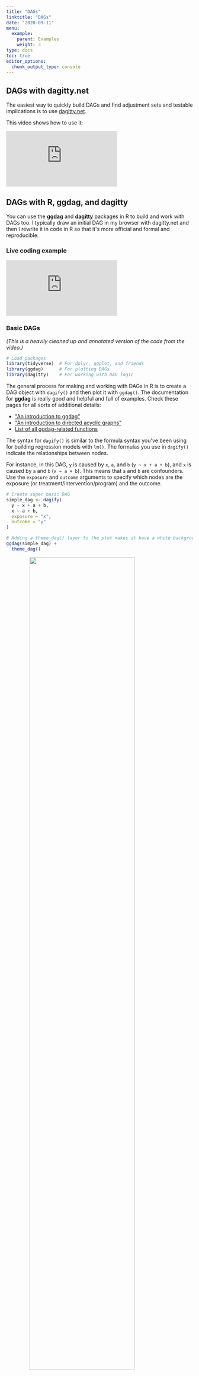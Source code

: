 ```yaml
---
title: "DAGs"
linktitle: "DAGs"
date: "2020-09-11"
menu:
  example:
    parent: Examples
    weight: 3
type: docs
toc: true
editor_options: 
  chunk_output_type: console
---
```


## DAGs with dagitty.net

The easiest way to quickly build DAGs and find adjustment sets and testable implications is to use [dagitty.net](http://dagitty.net/). 

This video shows how to use it:

<div class="embed-responsive embed-responsive-16by9">
<iframe class="embed-responsive-item" src="https://www.youtube.com/embed/3euqrnD9w7c" frameborder="0" allow="accelerometer; autoplay; encrypted-media; gyroscope; picture-in-picture" allowfullscreen></iframe>
</div>


## DAGs with R, ggdag, and dagitty

You can use the [**ggdag**](https://ggdag.malco.io/) and [**dagitty**](http://dagitty.net/primer/) packages in R to build and work with DAGs too. I typically draw an initial DAG in my browser with dagitty.net and then I rewrite it in code in R so that it's more official and formal and reproducible.

### Live coding example

<div class="embed-responsive embed-responsive-16by9">
<iframe class="embed-responsive-item" src="https://www.youtube.com/embed/uoAjyyToUTE" frameborder="0" allow="accelerometer; autoplay; encrypted-media; gyroscope; picture-in-picture" allowfullscreen></iframe>
</div>

### Basic DAGs

*(This is a heavily cleaned up and annotated version of the code from the video.)*




```r
# Load packages
library(tidyverse)  # For dplyr, ggplot, and friends
library(ggdag)      # For plotting DAGs
library(dagitty)    # For working with DAG logic
```

The general process for making and working with DAGs in R is to create a DAG object with `dagify()` and then plot it with `ggdag()`. The documentation for **ggdag** is really good and helpful and full of examples. Check these pages for all sorts of additional details:

- ["An introduction to ggdag"](https://ggdag.malco.io/articles/intro-to-ggdag.html)
- ["An introduction to directed acyclic graphs"](https://ggdag.malco.io/articles/intro-to-dags.html)
- [List of all ggdag-related functions](https://ggdag.malco.io/reference/index.html)

The syntax for `dagify()` is similar to the formula syntax you've been using for building regression models with `lm()`. The formulas you use in `dagify()` indicate the relationships between nodes.

For instance, in this DAG, `y` is caused by `x`, `a`, and `b` (`y ~ x + a + b`), and `x` is caused by `a` and `b` (`x ~ a + b`). This means that `a` and `b` are confounders. Use the `exposure` and `outcome` arguments to specify which nodes are the exposure (or treatment/intervention/program) and the outcome.


```r
# Create super basic DAG
simple_dag <- dagify(
  y ~ x + a + b,
  x ~ a + b,
  exposure = "x",
  outcome = "y"
)

# Adding a theme_dag() layer to the plot makes it have a white background with no axis labels
ggdag(simple_dag) +
  theme_dag()
```

<img src="/example/dags_files/figure-html/super-basic-dag-1.png" width="75%" style="display: block; margin: auto;" />

If you want to plot which nodes are the exposure and outcome, use `ggdag_status()` instead:


```r
ggdag_status(simple_dag) +
  theme_dag()
```

<img src="/example/dags_files/figure-html/simple-status-1.png" width="75%" style="display: block; margin: auto;" />

### Layouts and manual coordinates

Notice how the layout is different in both of those graphs. By default, `ggdag()` positions the nodes randomly every time using a network algorithm. You can change the algorithm by using the `layout` argument: `ggdag(simple_dag, layout = "nicely")`. You can see a full list of possible algorithms by running `?layout_tbl_graph_igraph` in the console.

Alternatively, you can specify your own coordinates so that the nodes are positioned in the same place every time. Do this with the `coords` argument in `dagify()`. 

The best way to figure out what these numbers should be is to draw the DAG on paper or on a whiteboard and add a grid to it and then figure out the coordinates. For instance, in this DAG there are three rows and three columns: `x` and `y` go in the middle row (row 2) while `a` and `b` go in the middle column (column 2). It can also be helpful to not include `theme_dag()` at first so you can see the numbers for the underlying grid. Once you have everything positioned correctly, add `theme_dag()` to clean it up.


```r
simple_dag_with_coords <- dagify(
  y ~ x + a + b,
  x ~ a + b,
  exposure = "x",
  outcome = "y",
  coords = list(x = c(x = 1, a = 2, b = 2, y = 3),
                y = c(x = 2, a = 1, b = 3, y = 2))
)

ggdag_status(simple_dag_with_coords) +
  theme_dag()
```

<img src="/example/dags_files/figure-html/dag-with-coords-1.png" width="75%" style="display: block; margin: auto;" />

### Node names and labels

The variable names you use do not have to be limited to just `x`, `y`, and other lowercase letters. You can any names you want, as long as there are no spaces.


```r
dag_with_var_names <- dagify(
  outcome ~ treatment + confounder1 + confounder2,
  treatment ~ confounder1 + confounder2,
  exposure = "treatment",
  outcome = "outcome"
)

ggdag_status(dag_with_var_names) +
  theme_dag()
```

<img src="/example/dags_files/figure-html/dag-with-names-1.png" width="75%" style="display: block; margin: auto;" />

However, unless you use very short names, it is likely that the text will not fit inside the nodes. To get around this, you can add labels to the nodes using the `labels` argument in `dagify()`. Plot the labels by setting `use_labels = "label"` in `ggdag()`. You can turn off the text in the nodes with `text = FALSE` in `ggdag()`.


```r
simple_dag_with_coords_and_labels <- dagify(
  y ~ x + a + b,
  x ~ a + b,
  exposure = "x",
  outcome = "y",
  labels = c(y = "Outcome", x = "Treatment",
             a = "Confounder 1", b = "Confounder 2"),
  coords = list(x = c(x = 1, a = 2, b = 2, y = 3),
                y = c(x = 2, a = 1, b = 3, y = 2))
)

ggdag_status(simple_dag_with_coords_and_labels,
             use_labels = "label", text = FALSE) +
  guides(fill = FALSE, color = FALSE) +  # Disable the legend
  theme_dag()
```

<img src="/example/dags_files/figure-html/dag-with-labels-1.png" width="75%" style="display: block; margin: auto;" />


### Paths and adjustment sets

R can also perform analysis on DAG objects. For example, we can find all the testable implications from the DAG using the `impliedConditionalIndependencies()` function from the **dagitty** package. For this simple DAG, there is only one: `a` should be independent of `b`. If we had a dataset with columns for each of these variables, we could check if this is true by running `cor(a, b)` to see if the two are related.


```r
impliedConditionalIndependencies(simple_dag)
## a _||_ b
```

We can also find all the paths between `x` and `y` using the `paths()` function from the **dagitty** package. We can see that there are three open paths between `x` and `y`:


```r
paths(simple_dag)
## $paths
## [1] "x -> y"      "x <- a -> y" "x <- b -> y"
## 
## $open
## [1] TRUE TRUE TRUE
```

The first open path is fine—we want a single *d*-connected relationship between treatment and outcome—but the other two indicate that there is confounding from `a` and `b`. We can see what each of these paths are with the `ggdag_paths()` function from the **ggdag** package:


```r
ggdag_paths(simple_dag_with_coords) +
  theme_dag()
```

<img src="/example/dags_files/figure-html/plot-dag-paths-1.png" width="75%" style="display: block; margin: auto;" />

Instead of listing out all the possible paths and identifying backdoors by hand, you can use the `adjustmentSets()` function in the **dagitty** package to programmatically find all the nodes that need to be adjusted. Here we see that both `a` and `b` need to be controlled for to isolate the `x -> y` relationship.


```r
adjustmentSets(simple_dag)
## { a, b }
```

You can also visualize the adjustment sets with `ggdag_adjustment_set()` in the **ggdag** package. Make sure you set `shadow = TRUE` to draw the arrows coming out of the adjusted nodes—by default, those are not included.


```r
ggdag_adjustment_set(simple_dag_with_coords, shadow = TRUE) +
  theme_dag()
```

<img src="/example/dags_files/figure-html/plot-adjustment-sets-1.png" width="75%" style="display: block; margin: auto;" />

R will find minimally sufficient adjustment sets, which includes the fewest number of adjustments needed to close all backdoors between `x` and `y`. In this example DAG there was only one set of variables (`a` and `b`), but in other situations there could be many possible sets, or none if the causal effect is not identifiable.

### Plot DAG from dagitty.net with `ggdag()`

If you use [dagitty.net](http://dagitty.net/) to draw a DAG, you'll notice that it generates some code for you in the model code section:

<img src="/img/example/dagitty-code.png" width="75%" style="display: block; margin: auto;" />

You can copy that `dag{ ... }` code and paste it into R to define a DAG object rather than use the `dagify()` function. To do this, use the `dagitty()` function from the **dagitty** library and include the whole generated model code in single quotes (`''`):


```r
model_from_dagitty <- dagitty('dag {
bb="0,0,1,1"
"A confounder" [pos="0.809,0.306"]
"Another confounder" [pos="0.810,0.529"]
"Some outcome" [outcome,pos="0.918,0.432"]
"Some treatment" [exposure,pos="0.681,0.426"]
"A confounder" -> "Some outcome"
"A confounder" -> "Some treatment"
"Another confounder" -> "Some outcome"
"Another confounder" -> "Some treatment"
"Some treatment" -> "Some outcome"
}
')

ggdag(model_from_dagitty) +
  theme_dag()
```

<img src="/example/dags_files/figure-html/code-from-dagitty-1.png" width="75%" style="display: block; margin: auto;" />

By default it's going to look ugly because (1) the node labels don't fit, and (2) slight differences in the coordinates make it so the nodes don't perfectly align with each other. To fix coordinate alignment, you can modify the numbers in the generated DAG code. Here I rounded the numbers so that they're all 0.3, 0.8, etc.

To fix the label issue, you can add the `use_labels` argument like normally. Only here, you can't specify `use_labels = "label"`. Instead, when you specify a DAG using dagitty's code like this, the column in the underlying dataset that contains the labels is named `name`, so you need to use `use_labels = "name"`.

Other `ggdag()` variations like `ggdag_status()` will still work fine.


```r
model_from_dagitty_rounded <- dagitty('dag {
bb="0,0,1,1"
"A confounder" [pos="0.8,0.3"]
"Another confounder" [pos="0.8,0.5"]
"Some outcome" [outcome,pos="0.9,0.4"]
"Some treatment" [exposure,pos="0.7,0.4"]
"A confounder" -> "Some outcome"
"A confounder" -> "Some treatment"
"Another confounder" -> "Some outcome"
"Another confounder" -> "Some treatment"
"Some treatment" -> "Some outcome"
}
')

ggdag_status(model_from_dagitty_rounded, text = FALSE, use_labels = "name") +
  guides(color = FALSE) +  # Turn off legend
  theme_dag()
```

<img src="/example/dags_files/figure-html/code-from-dagitty-better-1.png" width="75%" style="display: block; margin: auto;" />


## Mosquito net example

### Conditional independencies

You can test if your stated relationships are correct by looking at the conditional independencies that are implied by the DAG. In dagitty.net, these appear in the sidebar in the "Testable implications" section. To show how this works, we'll use a simulated dataset that I generated about a fictional mosquito net program. Download the data here if you want to follow along:

- [<i class="fas fa-table"></i> `mosquito_nets.csv`](/data/mosquito_nets.csv)

Researchers are interested in whether using mosquito nets decreases an individual's risk of contracting malaria. They have collected data from 1,752 households in an unnamed country and have variables related to environmental factors, individual health, and household characteristics. Additionally, this country has a special government program that provides free mosquito nets to households that meet specific requirements: to qualify for the program, there must be more than 4 members of the household, and the household's monthly income must be lower than \$700 a month. Households are not automatically enrolled in the program, and many do not use it. The data is not experimental—researchers have no control over who uses mosquito nets, and individual households make their own choices over whether to apply for free nets or buy their own nets, as well as whether they use the nets if they have them.


```r
mosquito_dag <- dagify(
  malaria_risk ~ net + income + health + temperature + resistance,
  net ~ income + health + temperature + eligible + household,
  eligible ~ income + household,
  health ~ income,
  exposure = "net",
  outcome = "malaria_risk",
  coords = list(x = c(malaria_risk = 7, net = 3, income = 4, health = 5,
                      temperature = 6, resistance = 8.5, eligible = 2, household = 1),
                y = c(malaria_risk = 2, net = 2, income = 3, health = 1,
                      temperature = 3, resistance = 2, eligible = 3, household = 2)),
  labels = c(malaria_risk = "Risk of malaria", net = "Mosquito net", income = "Income",
             health = "Health", temperature = "Nighttime temperatures",
             resistance = "Insecticide resistance",
             eligible = "Eligible for program", household = "Number in household")
)

ggdag_status(mosquito_dag, use_labels = "label", text = FALSE) +
  guides(fill = FALSE, color = FALSE) +  # Disable the legend
  theme_dag()
```

<img src="/example/dags_files/figure-html/build-mosquito-dag-1.png" width="75%" style="display: block; margin: auto;" />

The causal graph above  outlines the complete relationship between mosquito net use and risk of malaria. Each node in the DAG is a column in the dataset collected by the researchers, and includes the following:

- Malaria risk (`malaria_risk`): The likelihood that someone in the household will be infected with malaria. Measured on a scale of 0–100, with higher values indicating higher risk.
- Mosquito net (`net` and `net_num`): A binary variable indicating if the household used mosquito nets.
- Eligible for program (`eligible`): A binary variable indicating if the household is eligible for the free net program.
- Income (`income`): The household's monthly income, in US dollars.
- Nighttime temperatures (`temperature`): The average temperature at night, in Celsius.
- Health (`health`): Self-reported healthiness in the household. Measured on a scale of 0–100, with higher values indicating better health.
- Number in household (`household`): Number of people living in the household.
- Insecticide resistance (`resistance`): Some strains of mosquitoes are more resistant to insecticide and thus pose a higher risk of infecting people with malaria. This is measured on a scale of 0–100, with higher values indicating higher resistance.

According to the DAG, malaria risk is caused by income, temperatures, health, insecticide resistance, and mosquito net use. People who live in hotter regions, have lower incomes, have worse health, are surrounded by mosquitoes with high resistance to insecticide, and who do not use mosquito nets are at higher risk of contracting malaria than those who do not. Mosquito net use is caused by income, nighttime temperatures, health, the number of people living in the house, and eligibility for the free net program. People who live in areas that are cooler at night, have higher incomes, have better health, have more people in the home, and are eligible for free government nets are more likely to regularly use nets than those who do not. The DAG also shows that eligibility for the free net program is caused by income and household size, since households must meet specific thresholds to qualify.

First, let's download the dataset, put in a folder named `data`, and load it:

- [<i class="fas fa-table"></i> `mosquito_nets.csv`](/data/mosquito_nets.csv)


```r
# Load the data.
# It'd be a good idea to click on the "mosquito_nets.csv" object in the
# Environment panel in RStudio to see what the data looks like after you load it
mosquito_nets <- read_csv("data/mosquito_nets.csv")
```



We can use this data to check if the relationships defined by our DAG reflect reality. Recall that *d*-separation implies that nodes are statistically independent of each other and do not transfer associational information. If you draw the mosquito net DAG with dagitty.net, or if you run `impliedConditionalIndependencies()` in R, you can see a list of all the implied conditional independencies. 


```r
impliedConditionalIndependencies(mosquito_dag)
## elgb _||_ hlth | incm
## elgb _||_ mlr_ | hlth, incm, net, tmpr
## elgb _||_ rsst
## elgb _||_ tmpr
## hlth _||_ hshl
## hlth _||_ rsst
## hlth _||_ tmpr
## hshl _||_ incm
## hshl _||_ mlr_ | hlth, incm, net, tmpr
## hshl _||_ rsst
## hshl _||_ tmpr
## incm _||_ rsst
## incm _||_ tmpr
## net _||_ rsst
## rsst _||_ tmpr
```

The `_||_` symbol in the output here is the `\(\perp\)` symbol, which means "independent of". The `|` in the output means "given".

In the interest of space, we will not verify all these implied independencies, but we can test a few of them:

- `\(\text{Health} \perp \text{Household members}\)`: (Read as *"Health is independent of household member count"*.) Health should be independent of the number of people in each household. In the data, the two variables should not be correlated. This is indeed the case:

    
    ```r
    cor(mosquito_nets$health, mosquito_nets$household)
    ## [1] 9.8e-05
    ```

- `\(\text{Income} \perp \text{Insecticide resistance}\)`: (Read as *"Income is independent of insecticide resistance"*.) Income should be independent of insecticide resistance. This is again true:

    
    ```r
    cor(mosquito_nets$income, mosquito_nets$resistance)
    ## [1] 0.014
    ```

- `\(\text{Malaria risk} \perp \text{Household members}\ |\ \text{Health, Income, Bed net use, Temperature}\)`: (Read as *"Malaria risk is independent of house member count given health, income, bed net use, and temperature"*.) Malaria risk should be independent of the number of household members given similar levels of health, income, mosquito net use, and nighttime temperatures. We cannot use `cor()` to test this implication, since there are many variables involved, but we can use a regression model to check if the number of household members is significantly related to malaria risk. It is not significant ($t = -0.17$, `\(p = 0.863\)`), which means the two are independent, as expected.

    
    ```r
    lm(malaria_risk ~ household + health + income + net + temperature,
       data = mosquito_nets) %>%
      broom::tidy()
    ## # A tibble: 6 x 5
    ##   term        estimate std.error statistic   p.value
    ##   <chr>          <dbl>     <dbl>     <dbl>     <dbl>
    ## 1 (Intercept)  76.2      0.966      78.9   0.       
    ## 2 household    -0.0155   0.0893     -0.173 8.63e-  1
    ## 3 health        0.148    0.0107     13.9   9.75e- 42
    ## 4 income       -0.0751   0.00104   -72.6   0.       
    ## 5 netTRUE     -10.4      0.266     -39.2   2.63e-241
    ## 6 temperature   1.01     0.0310     32.5   1.88e-181
    ```

We can check all the other conditional independencies to see if the DAG captures the reality of the full system of factors that influence mosquito net use and malaria risk. If there are substantial and significant correlations between nodes that should be independent, there is likely an issue with the specification of the DAG. Return to the theory of how the phenomena are generated and refine the DAG more.


### Mosquito net adjustment sets

There is a direct path between mosquito net use and the risk of malaria, but the effect is not causally identified due to several other open paths. We can either list out all the paths and find which open paths have arrows pointing backwards into the mosquito net node (run `paths(mosquito_dag)` to see these results), or we can let R find the appropriate adjustment sets automatically:


```r
adjustmentSets(mosquito_dag)
## { health, income, temperature }
```

Based on the relationships between all the nodes in the DAG, adjusting for health, income, and temperature is enough to close all backdoors and identify the relationship between net use and malaria risk. Importantly, we do not need to worry about any of the nodes related to the government program for free nets, since those nodes are not *d*-connected to malaria risk. We only need to worry about confounding relationships.

We can confirm this graphically with `ggdag_adjustment_set()`:


```r
ggdag_adjustment_set(mosquito_dag, shadow = TRUE,
                     use_labels = "label", text = FALSE) +
  theme_dag()
```

<img src="/example/dags_files/figure-html/plot-mosquito-adjustment-fake-1.png" width="75%" style="display: block; margin: auto;" />
